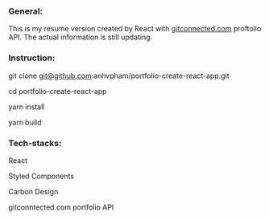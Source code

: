 ### General:

This is my resume version created by React with [gitconnected.com](http://gitconnected.com) proftolio API. The actual information is still updating. 

### Instruction:

git clone git@github.com:anhvpham/portfolio-create-react-app.git

cd portfolio-create-react-app

yarn install

yarn build

### Tech-stacks:

React

Styled Components

Carbon Design 

gitconntected.com portfolio  API
